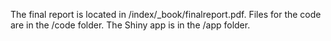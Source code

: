 The final report is located in /index/_book/finalreport.pdf. Files for the code are in the /code folder. The Shiny app is in the /app folder.